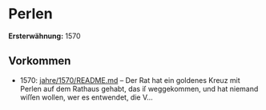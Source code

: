 # Perlen

**Ersterwähnung:** 1570

## Vorkommen
- 1570: [jahre/1570/README.md](../jahre/1570/README.md) – Der Rat hat ein goldenes Kreuz mit Perlen auf dem
Rathaus gehabt, das iſ weggekommen, und hat niemand
wiſſen wollen, wer es entwendet, die V...
